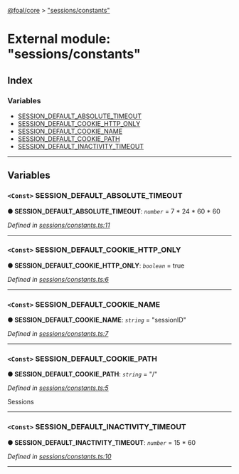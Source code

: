 [@foal/core](../README.md) > ["sessions/constants"](../modules/_sessions_constants_.md)

# External module: "sessions/constants"

## Index

### Variables

* [SESSION_DEFAULT_ABSOLUTE_TIMEOUT](_sessions_constants_.md#session_default_absolute_timeout)
* [SESSION_DEFAULT_COOKIE_HTTP_ONLY](_sessions_constants_.md#session_default_cookie_http_only)
* [SESSION_DEFAULT_COOKIE_NAME](_sessions_constants_.md#session_default_cookie_name)
* [SESSION_DEFAULT_COOKIE_PATH](_sessions_constants_.md#session_default_cookie_path)
* [SESSION_DEFAULT_INACTIVITY_TIMEOUT](_sessions_constants_.md#session_default_inactivity_timeout)

---

## Variables

<a id="session_default_absolute_timeout"></a>

### `<Const>` SESSION_DEFAULT_ABSOLUTE_TIMEOUT

**● SESSION_DEFAULT_ABSOLUTE_TIMEOUT**: *`number`* =  7 * 24 * 60 * 60

*Defined in [sessions/constants.ts:11](https://github.com/FoalTS/foal/blob/538afb23/packages/core/src/sessions/constants.ts#L11)*

___
<a id="session_default_cookie_http_only"></a>

### `<Const>` SESSION_DEFAULT_COOKIE_HTTP_ONLY

**● SESSION_DEFAULT_COOKIE_HTTP_ONLY**: *`boolean`* = true

*Defined in [sessions/constants.ts:6](https://github.com/FoalTS/foal/blob/538afb23/packages/core/src/sessions/constants.ts#L6)*

___
<a id="session_default_cookie_name"></a>

### `<Const>` SESSION_DEFAULT_COOKIE_NAME

**● SESSION_DEFAULT_COOKIE_NAME**: *`string`* = "sessionID"

*Defined in [sessions/constants.ts:7](https://github.com/FoalTS/foal/blob/538afb23/packages/core/src/sessions/constants.ts#L7)*

___
<a id="session_default_cookie_path"></a>

### `<Const>` SESSION_DEFAULT_COOKIE_PATH

**● SESSION_DEFAULT_COOKIE_PATH**: *`string`* = "/"

*Defined in [sessions/constants.ts:5](https://github.com/FoalTS/foal/blob/538afb23/packages/core/src/sessions/constants.ts#L5)*

Sessions

___
<a id="session_default_inactivity_timeout"></a>

### `<Const>` SESSION_DEFAULT_INACTIVITY_TIMEOUT

**● SESSION_DEFAULT_INACTIVITY_TIMEOUT**: *`number`* =  15 * 60

*Defined in [sessions/constants.ts:10](https://github.com/FoalTS/foal/blob/538afb23/packages/core/src/sessions/constants.ts#L10)*

___

